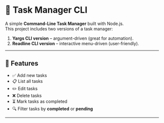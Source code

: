 # 📝 Task Manager CLI

A simple **Command-Line Task Manager** built with Node.js.  
This project includes two versions of a task manager:

1. **Yargs CLI version** – argument-driven (great for automation).
2. **Readline CLI version** – interactive menu-driven (user-friendly).

---

## 🚀 Features

- ✅ Add new tasks
- 📋 List all tasks
- ✏️ Edit tasks
- ❌ Delete tasks
- ⏳ Mark tasks as completed
- 🔍 Filter tasks by **completed** or **pending**

---
